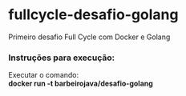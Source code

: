 # fullcycle-desafio-golang
Primeiro desafio Full Cycle com Docker e Golang

### Instruções para execução:
Executar o comando:<br>
  <b>docker run -t barbeirojava/desafio-golang</b>
  
